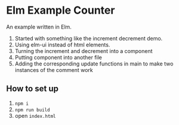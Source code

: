 # Elm Example Counter

An example written in Elm.

1. Started with something like the increment decrement demo.
2. Using elm-ui instead of html elements.
3. Turning the increment and decrement into a component
4. Putting component into another file
5. Adding the corresponding update functions in main to make two instances of the comment work

## How to set up

1. `npm i`
2. `npm run build`
3. open `index.html`